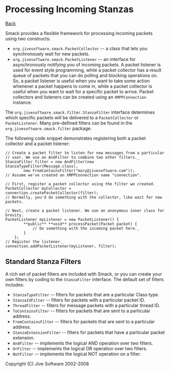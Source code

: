 Processing Incoming Stanzas
===========================

[Back](index.html)

Smack provides a flexible framework for processing incoming packets using two
constructs:

  * `org.jivesoftware.smack.PacketCollector` -- a class that lets you synchronously wait for new packets.
  * `org.jivesoftware.smack.PacketListener` -- an interface for asynchronously notifying you of incoming packets.  A packet listener is used for event style programming, while a packet collector has a result queue of packets that you can do polling and blocking operations on. So, a packet listener is useful when you want to take some action whenever a packet happens to come in, while a packet collector is useful when you want to wait for a specific packet to arrive. Packet collectors and listeners can be created using an `XMPPConnection` instance.

The `org.jivesoftware.smack.filter.StanzaFilter` interface determines which
specific packets will be delivered to a `PacketCollector` or `PacketListener`.
Many pre-defined filters can be found in the `org.jivesoftware.smack.filter`
package.

The following code snippet demonstrates registering both a packet collector
and a packet listener:

```
// Create a packet filter to listen for new messages from a particular
// user. We use an AndFilter to combine two other filters._
StanzaFilter filter = new AndFilter(new StanzaTypeFilter(Message.class),
		new FromContainsFilter("mary@jivesoftware.com"));
// Assume we've created an XMPPConnection name "connection".

// First, register a packet collector using the filter we created.
PacketCollector myCollector = connection.createPacketCollector(filter);
// Normally, you'd do something with the collector, like wait for new packets.

// Next, create a packet listener. We use an anonymous inner class for brevity.
PacketListener myListener = new PacketListener() {
		**public** **void** processPacket(Packet packet) {
			// Do something with the incoming packet here._
		}
	};
// Register the listener._
connection.addPacketListener(myListener, filter);
```

Standard Stanza Filters
-----------------------

A rich set of packet filters are included with Smack, or you can create your
own filters by coding to the `StanzaFilter` interface. The default set of
filters includes:

  * `StanzaTypeFilter` -- filters for packets that are a particular Class type.
  * `StanzaIdFilter` -- filters for packets with a particular packet ID.
  * `ThreadFilter` -- filters for message packets with a particular thread ID.
  * `ToContainsFilter` -- filters for packets that are sent to a particular address.
  * `FromContainsFilter` -- filters for packets that are sent to a particular address.
  * `StanzaExtensionFilter` -- filters for packets that have a particular packet extension.
  * `AndFilter` -- implements the logical AND operation over two filters.
  * `OrFilter` -- implements the logical OR operation over two filters.
  * `NotFilter` -- implements the logical NOT operation on a filter.

Copyright (C) Jive Software 2002-2008

